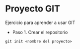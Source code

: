 # Proyecto GIT #

Ejercicio para aprender a usar GIT

- Paso 1. Crear el repositorio

```shell
git init <nombre del proyecto>
```